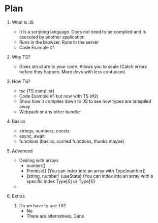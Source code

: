 # Plan

1. What is JS
   - It is a scripting language. Does not need to be compiled and is executed by another application
   - Runs in the browser. Runs in the server
   - Code Example #1
1. Why TS?
   - Gives structure to your code. Allows you to scale (Catch errors before they happen. More devs with less confusion)
1. How TS?
   - tsc (TS compiler)
   - Code Example #1 but now with TS (#2)
   - Show how it compiles down to JS to see how types are tanspiled away
   - Webpack or any other bundler
1. Basics
   - strings, numbers, consts
   - async, await
   - functions (basics, curried functions, thunks maybe)
1. Advanced

   - Dealing with arrays
     - number[]
     - Promise<unknown>[] (You can index into an array with Type[number])
     - [string, number] (useState) (You can index into an array with a specific index Type[0] or Type[1])
   -

1. Extras
   1. Do we have to use TS?
      - No
      - There are alternatives. Deno
